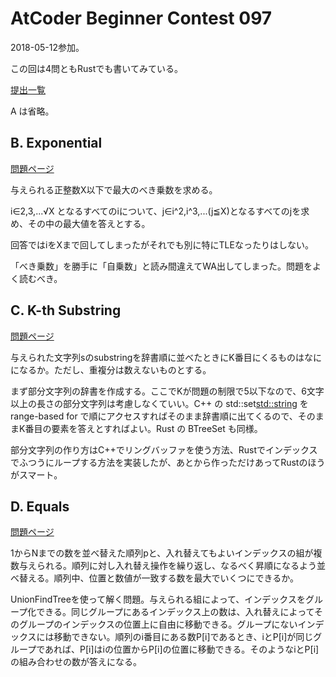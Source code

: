 # AtCoder Beginner Contest 097

2018-05-12参加。

この回は4問ともRustでも書いてみている。

[提出一覧](https://atcoder.jp/contests/abc097/submissions?f.User=hhirai)

A は省略。

## B. Exponential

[問題ページ](https://atcoder.jp/contests/abc097/tasks/abc097_b)

与えられる正整数X以下で最大のべき乗数を求める。

i∈2,3,...√X となるすべてのiについて、j∈i^2,i^3,...(j≦X)となるすべてのjを求め、その中の最大値を答えとする。

回答ではiをXまで回してしまったがそれでも別に特にTLEなったりはしない。

「べき乗数」を勝手に「自乗数」と読み間違えてWA出してしまった。問題をよく読むべき。

## C. K-th Substring

[問題ページ](https://atcoder.jp/contests/abc097/tasks/arc097_a)

与えられた文字列sのsubstringを辞書順に並べたときにK番目にくるものはなにになるか。ただし、重複分は数えないものとする。

まず部分文字列の辞書を作成する。ここでKが問題の制限で5以下なので、6文字以上の長さの部分文字列は考慮しなくていい。C++ の std::set<std::string> を range-based for で順にアクセスすればそのまま辞書順に出てくるので、そのままK番目の要素を答えとすればよい。Rust の BTreeSet も同様。

部分文字列の作り方はC++でリングバッファを使う方法、Rustでインデックスでふつうにループする方法を実装したが、あとから作っただけあってRustのほうがスマート。

## D. Equals

[問題ページ](https://atcoder.jp/contests/abc097/tasks/arc097_b)

1からNまでの数を並べ替えた順列pと、入れ替えてもよいインデックスの組が複数与えられる。順列に対し入れ替え操作を繰り返し、なるべく昇順になるよう並べ替える。順列中、位置と数値が一致する数を最大でいくつにできるか。

UnionFindTreeを使って解く問題。与えられる組によって、インデックスをグループ化できる。同じグループにあるインデックス上の数は、入れ替えによってそのグループのインデックスの位置上に自由に移動できる。グループにないインデックスには移動できない。順列のi番目にある数P[i]であるとき、iとP[i]が同じグループであれば、P[i]はiの位置からP[i]の位置に移動できる。そのようなiとP[i]の組み合わせの数が答えになる。
